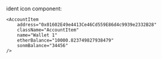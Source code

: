 ident icon component:

    <AccountItem
        address="0x01602E49e4413Ce46Cd559E86d4c9939e2332B28"
        className="AccountItem"
        name="Wallet 1"
        etherBalance="10000.823749827938479"
        sonmBalance="34456"
    />
